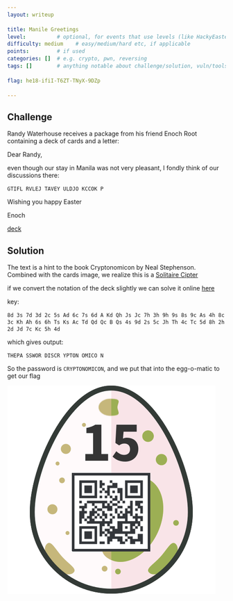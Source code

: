 ```yaml
---
layout: writeup

title: Manile Greetings
level:          # optional, for events that use levels (like HackyEaster)
difficulty: medium    # easy/medium/hard etc, if applicable
points:         # if used
categories: []  # e.g. crypto, pwn, reversing
tags: []        # anything notable about challenge/solution, vuln/tools/etc

flag: he18-ifiI-T6ZT-TNyX-9DZp

---
```


## Challenge

Randy Waterhouse receives a package from his friend Enoch Root containing a deck of cards and a letter:

Dear Randy,

even though our stay in Manila was not very pleasant, I fondly think of our discussions there:

```
GTIFL RVLEJ TAVEY ULDJO KCCOK P
```

Wishing you happy Easter

Enoch

[deck](writeupfiles/chall15/deck)


## Solution

The text is a hint to the book Cryptonomicon by Neal Stephenson. Combined with the cards image, we realize this is a [Solitaire Cipter](https://en.wikipedia.org/wiki/Solitaire_\(cipher\))

if we convert the notation of the deck slightly we can solve it online [here](https://ermarian.net/services/encryption/solitaire.php)

key:

```
8d 3s 7d 3d 2c 5s Ad 6c 7s 6d A Kd Qh Js Jc 7h 3h 9h 9s 8s 9c As 4h 8c 3c Kh Ah 6s 6h Ts Ks Ac Td Qd Qc B Qs 4s 9d 2s 5c Jh Th 4c Tc 5d 8h 2h 2d Jd 7c Kc 5h 4d
```

which gives output:

```
THEPA SSWOR DISCR YPTON OMICO N
```

So the password is `CRYPTONOMICON`, and we put that into the egg-o-matic to get our flag


![](writeupfiles/chall15/egg.png)


